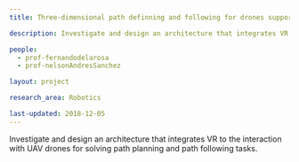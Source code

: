 ```yaml
---
title: Three-dimensional path definning and following for drones supported by virtual reality technology.

description: Investigate and design an architecture that integrates VR to the interaction with UAV drones for solving path definning and path following tasks.

people:
  - prof-fernandodelarosa
  - prof-nelsonAndresSanchez

layout: project  

research_area: Robotics

last-updated: 2018-12-05
---
```

Investigate and design an architecture that integrates VR to the interaction with UAV drones for solving path planning and path following tasks.
